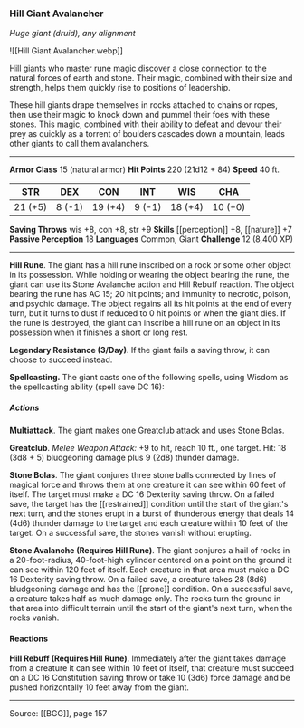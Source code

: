 ### Hill Giant Avalancher
_Huge giant (druid), any alignment_

![[Hill Giant Avalancher.webp]]

Hill giants who master rune magic discover a close connection to the natural forces of earth and stone. Their magic, combined with their size and strength, helps them quickly rise to positions of leadership.

These hill giants drape themselves in rocks attached to chains or ropes, then use their magic to knock down and pummel their foes with these stones. This magic, combined with their ability to defeat and devour their prey as quickly as a torrent of boulders cascades down a mountain, leads other giants to call them avalanchers.




---

**Armor Class** 15 (natural armor)
**Hit Points** 220 (21d12 + 84)
**Speed** 40 ft.

| STR     | DEX     | CON     | INT     | WIS     | CHA     |
|---------|---------|---------|---------|---------|---------|
| 21 (+5) | 8 (-1) | 19 (+4) | 9 (-1) | 18 (+4) | 10 (+0) |

**Saving Throws** wis +8, con +8, str +9
**Skills** [[perception]] +8, [[nature]] +7
**Passive Perception** 18
**Languages** Common, Giant
**Challenge** 12 (8,400 XP)

---

**Hill Rune**. The giant has a hill rune inscribed on a rock or some other object in its possession. While holding or wearing the object bearing the rune, the giant can use its Stone Avalanche action and Hill Rebuff reaction. The object bearing the rune has AC 15; 20 hit points; and immunity to necrotic, poison, and psychic damage. The object regains all its hit points at the end of every turn, but it turns to dust if reduced to 0 hit points or when the giant dies. If the rune is destroyed, the giant can inscribe a hill rune on an object in its possession when it finishes a short or long rest.

**Legendary Resistance (3/Day)**. If the giant fails a saving throw, it can choose to succeed instead.

**Spellcasting.** The giant casts one of the following spells, using Wisdom as the spellcasting ability (spell save DC 16):

##### Actions
**Multiattack**. The giant makes one Greatclub attack and uses Stone Bolas.

**Greatclub**. _Melee Weapon Attack:_ +9 to hit, reach 10 ft., one target. Hit: 18 (3d8 + 5) bludgeoning damage plus 9 (2d8) thunder damage.

**Stone Bolas**. The giant conjures three stone balls connected by lines of magical force and throws them at one creature it can see within 60 feet of itself. The target must make a DC 16 Dexterity saving throw. On a failed save, the target has the [[restrained]] condition until the start of the giant's next turn, and the stones erupt in a burst of thunderous energy that deals 14 (4d6) thunder damage to the target and each creature within 10 feet of the target. On a successful save, the stones vanish without erupting.

**Stone Avalanche (Requires Hill Rune)**. The giant conjures a hail of rocks in a 20-foot-radius, 40-foot-high cylinder centered on a point on the ground it can see within 120 feet of itself. Each creature in that area must make a DC 16 Dexterity saving throw. On a failed save, a creature takes 28 (8d6) bludgeoning damage and has the [[prone]] condition. On a successful save, a creature takes half as much damage only. The rocks turn the ground in that area into difficult terrain until the start of the giant's next turn, when the rocks vanish.

#### Reactions
**Hill Rebuff (Requires Hill Rune)**. Immediately after the giant takes damage from a creature it can see within 10 feet of itself, that creature must succeed on a DC 16 Constitution saving throw or take 10 (3d6) force damage and be pushed horizontally 10 feet away from the giant.


---

Source: [[BGG]], page 157